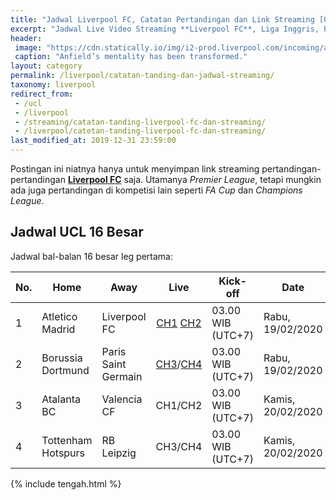 ```yaml
---
title: "Jadwal Liverpool FC, Catatan Pertandingan dan Link Streaming [Update]"
excerpt: "Jadwal Live Video Streaming **Liverpool FC**, Liga Inggris, Piala Champions, Piala Dunia Antar-klub, Piala Carabao dan Hasil"
header:
 image: "https://cdn.statically.io/img/i2-prod.liverpool.com/incoming/article17041156.ece/ALTERNATES/s810/0_GettyImages-1173868960.jpg"
 caption: "Anfield’s mentality has been transformed."
layout: category
permalink: /liverpool/catatan-tanding-dan-jadwal-streaming/
taxonomy: liverpool
redirect_from:
 - /ucl
 - /liverpool
 - /streaming/catatan-tanding-liverpool-fc-dan-streaming/
 - /liverpool/catetan-tanding-liverpool-fc-dan-streaming/
last_modified_at: 2019-12-31 23:59:00
---
```

Postingan ini niatnya hanya untuk menyimpan link streaming pertandingan-pertandingan **[Liverpool FC](/liverpool?utm_source=document)** saja. Utamanya *Premier League*, tetapi mungkin ada juga pertandingan di kompetisi lain seperti _FA Cup_ dan _Champions League_.

## Jadwal UCL 16 Besar

Jadwal bal-balan 16 besar leg pertama:

|No.|Home|Away|Live|Kick-off|Date|
|---|---|---|:---:|---|---|
|1|Atletico Madrid|Liverpool FC|[CH1](https://www.catetan.pw/liverpool/ucl-away-vs-atletico/) [CH2](https://www.knoacc.org/2020/02/atletico-madrid-vs-liverpool-fc.html)|03.00 WIB (UTC+7)|Rabu, 19/02/2020|
|2|Borussia Dortmund|Paris Saint Germain|[CH3](https://www.catetan.pw/lfctv3)/[CH4](https://www.knoacc.org/2020/02/borussia-dortmund-vs-paris-saint-germain.html)|03.00 WIB (UTC+7)|Rabu, 19/02/2020|
|3|Atalanta BC|Valencia CF|CH1/CH2|03.00 WIB (UTC+7)|Kamis, 20/02/2020|
|4|Tottenham Hotspurs|RB Leipzig|CH3/CH4|03.00 WIB (UTC+7)|Kamis, 20/02/2020|

{% include tengah.html %}

